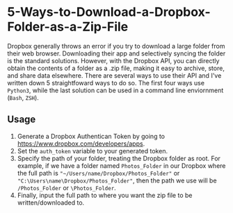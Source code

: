 # 5-Ways-to-Download-a-Dropbox-Folder-as-a-Zip-File

Dropbox generally throws an error if you try to download a large folder from their web browser. Downloading their app and selectively syncing the folder is the standard solutions. However, with the Dropbox API, you can directly obtain the contents of a folder as a .zip file, making it easy to archive, store, and share data elsewhere. There are several ways to use their API and I've written down 5 straightfoward ways to do so. The first four ways use `Python3`, while the last solution can be used in a command line enviornment (`Bash`, `ZSH`). 

## Usage

1) Generate a Dropbox Authentican Token by going to https://www.dropbox.com/developers/apps.
2) Set the `auth_token` variable to your generated token.
3) Specify the path of your folder, treating the Dropbox folder as root. For example, if we have a folder named `Photos_Folder` in our Dropbox where the full path is `"~/Users/name/Dropbox/Photos_Folder"` or `"C:\Users\name\Dropbox/Photos_Folder"`, then the path we use will be `/Photos_Folder` or `\Photos_Folder`.
4) Finally, input the full path to where you want the zip file to be written/downloaded to.

